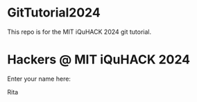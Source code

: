 # GitTutorial2024
This repo is for the MIT iQuHACK 2024 git tutorial. 

# Hackers @ MIT iQuHACK 2024 

Enter your name here:

Rita

